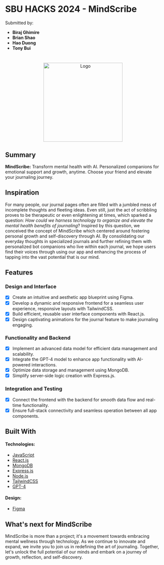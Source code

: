 <!-- (This is a comment) INSTRUCTIONS: Go through this page and fill out any **bolded** entries with their correct values.-->

# SBU HACKS 2024 - **MindScribe**
Submitted by:
- **Biraj Ghimire**
- **Brian Shao**
- **Hao Duong**
- **Tony Bui**
#
<div class="image-container" align="center">
    <img src="https://i.imgur.com/xc0vQyL.png" alt="Logo" width="256" height="256" />
</div>



## Summary


**MindScribe:** Transform mental health with AI. Personalized companions for emotional support and growth, anytime. Choose your friend and elevate your journaling journey.

## Inspiration
For many people, our journal pages often are filled with a jumbled mess of incomplete thoughts and fleeting ideas. Even still, just the act of scribbling proves to be therapeutic or even enlightening at times, which sparked a question: _How could we harness technology to organize and elevate the mental health benefits of journaling_? Inspired by this question, we conceived the concept of MindScribe which centered around fostering personal growth and self-discovery through AI.
By consolidating our everyday thoughts in specialized journals and further refining them with personalized bot companions who live within each journal, we hope users find their voices through using our app and enhancing the process of tapping into the vast potential that is our mind.
## Features
<!-- Please be sure to change the [ ] to [x] for any features you completed.  If a feature is not checked [x], you might miss the points for that item! -->
### Design and Interface
 - [x] Create an intuitive and aesthetic app blueprint using Figma.
 - [x] Develop a dynamic and responsive frontend for a seamless user experience, responsive layouts with TailwindCSS.
 - [x] Build efficient, reusable user interface components with React.js.
 - [x] Design captivating animations for the journal feature to make journaling engaging.
### Functionality and Backend
 - [x] Implement an advanced data model for efficient data management and scalability.
 - [x] Integrate the GPT-4 model to enhance app functionality with AI-powered interactions.
  - [x] Optimize data storage and management using MongoDB.
  - [x] Simplify server-side logic creation with Express.js.
 
### Integration and Testing
 - [x] Connect the frontend with the backend for smooth data flow and real-time functionality.
 - [x] Ensure full-stack connectivity and seamless operation between all app components.
## Built With
#### Technologies:
- [JavaScript](https://www.javascript.com/)
- [React.js](https://react.dev/)
- [MongoDB](https://www.mongodb.com/)
- [Express.js](https://expressjs.com/)
- [Node.js](https://nodejs.org/)
- [TailwindCSS](https://tailwindcss.com/)
- [GPT-4](https://openai.com/gpt-4)
#### Design:
- [Figma](https://www.figma.com)
## What's next for MindScribe
MindScribe is more than a project; it's a movement towards embracing mental wellness through technology. As we continue to innovate and expand, we invite you to join us in redefining the art of journaling. Together, let's unlock the full potential of our minds and embark on a journey of growth, reflection, and self-discovery. 
